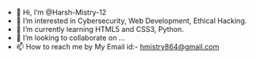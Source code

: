 - 👋 Hi, I’m @Harsh-Mistry-12
- 👀 I’m interested in Cybersecurity, Web Development, Ethical Hacking.
- 🌱 I’m currently learning HTML5 and CSS3, Python.
- 💞️ I’m looking to collaborate on ...
- 📫 How to reach me by My Email id:- hmistry864@gmail.com

<!---
Legend-Harsh/Legend-Harsh is a ✨ special ✨ repository because its `README.md` (this file) appears on your GitHub profile.
You can click the Preview link to take a look at your changes.
--->
